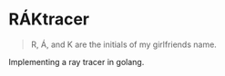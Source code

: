 # RÁKtracer

> R, Á, and K are the initials of my girlfriends name.

Implementing a ray tracer in golang.
